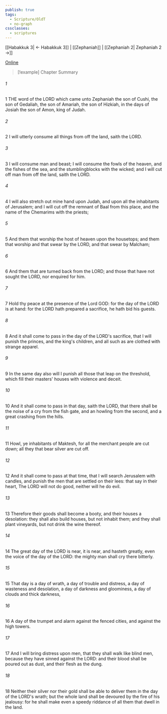 ```yaml
---
publish: true
tags:
  - Scripture/OldT
  - no-graph
cssclasses:
  - scriptures
---
```

[[Habakkuk 3| ← Habakkuk 3]] | [[Zephaniah]] | [[Zephaniah 2| Zephaniah 2 →]]

[Online](https://churchofjesuschrist.org/study/scriptures/ot/zeph/1?lang=eng)

>[!example] Chapter Summary
>
###### 1
1 THE word of the LORD which came unto Zephaniah the son of Cushi, the son of Gedaliah, the son of Amariah, the son of Hizkiah, in the days of Josiah the son of Amon, king of Judah.
###### 2
2 I will utterly consume all things from off the land, saith the LORD.
###### 3
3 I will consume man and beast; I will consume the fowls of the heaven, and the fishes of the sea, and the stumblingblocks with the wicked; and I will cut off man from off the land, saith the LORD.
###### 4
4 I will also stretch out mine hand upon Judah, and upon all the inhabitants of Jerusalem; and I will cut off the remnant of Baal from this place, and the name of the Chemarims with the priests;
###### 5
5 And them that worship the host of heaven upon the housetops; and them that worship and that swear by the LORD, and that swear by Malcham;
###### 6
6 And them that are turned back from the LORD; and those that have not sought the LORD, nor enquired for him.
###### 7
7 Hold thy peace at the presence of the Lord GOD: for the day of the LORD is at hand: for the LORD hath prepared a sacrifice, he hath bid his guests.
###### 8
8 And it shall come to pass in the day of the LORD's sacrifice, that I will punish the princes, and the king's children, and all such as are clothed with strange apparel.
###### 9
9 In the same day also will I punish all those that leap on the threshold, which fill their masters' houses with violence and deceit.
###### 10
10 And it shall come to pass in that day, saith the LORD, that there shall be the noise of a cry from the fish gate, and an howling from the second, and a great crashing from the hills.
###### 11
11 Howl, ye inhabitants of Maktesh, for all the merchant people are cut down; all they that bear silver are cut off.
###### 12
12 And it shall come to pass at that time, that I will search Jerusalem with candles, and punish the men that are settled on their lees: that say in their heart, The LORD will not do good, neither will he do evil.
###### 13
13 Therefore their goods shall become a booty, and their houses a desolation: they shall also build houses, but not inhabit them; and they shall plant vineyards, but not drink the wine thereof.
###### 14
14 The great day of the LORD is near, it is near, and hasteth greatly, even the voice of the day of the LORD: the mighty man shall cry there bitterly.
###### 15
15 That day is a day of wrath, a day of trouble and distress, a day of wasteness and desolation, a day of darkness and gloominess, a day of clouds and thick darkness,
###### 16
16 A day of the trumpet and alarm against the fenced cities, and against the high towers.
###### 17
17 And I will bring distress upon men, that they shall walk like blind men, because they have sinned against the LORD: and their blood shall be poured out as dust, and their flesh as the dung.
###### 18
18 Neither their silver nor their gold shall be able to deliver them in the day of the LORD's wrath; but the whole land shall be devoured by the fire of his jealousy: for he shall make even a speedy riddance of all them that dwell in the land.



